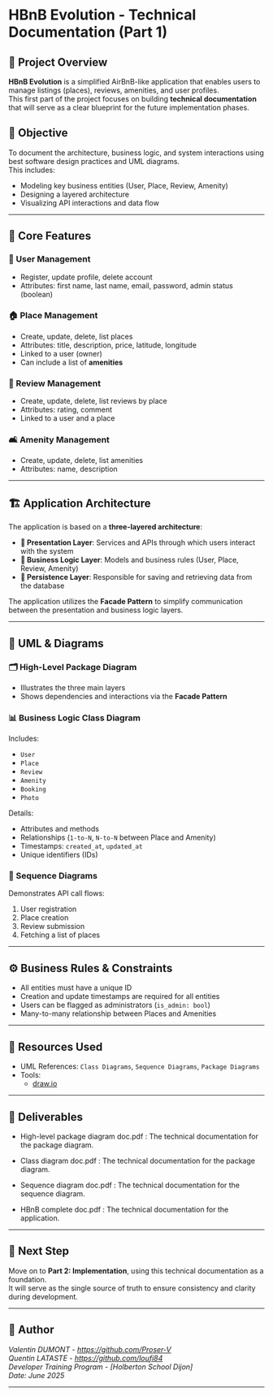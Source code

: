 # HBnB Evolution - Technical Documentation (Part 1)

## 📘 Project Overview

**HBnB Evolution** is a simplified AirBnB-like application that enables users to manage listings (places), reviews, amenities, and user profiles.  
This first part of the project focuses on building **technical documentation** that will serve as a clear blueprint for the future implementation phases.

## 🎯 Objective

To document the architecture, business logic, and system interactions using best software design practices and UML diagrams.  
This includes:
- Modeling key business entities (User, Place, Review, Amenity)
- Designing a layered architecture
- Visualizing API interactions and data flow

---

## 🧩 Core Features

### 👤 User Management
- Register, update profile, delete account
- Attributes: first name, last name, email, password, admin status (boolean)

### 🏠 Place Management
- Create, update, delete, list places
- Attributes: title, description, price, latitude, longitude
- Linked to a user (owner)
- Can include a list of **amenities**

### 📝 Review Management
- Create, update, delete, list reviews by place
- Attributes: rating, comment
- Linked to a user and a place

### 🛋️ Amenity Management
- Create, update, delete, list amenities
- Attributes: name, description

---

## 🏗️ Application Architecture

The application is based on a **three-layered architecture**:

- **🎨 Presentation Layer**: Services and APIs through which users interact with the system
- **🧠 Business Logic Layer**: Models and business rules (User, Place, Review, Amenity)
- **💾 Persistence Layer**: Responsible for saving and retrieving data from the database

The application utilizes the **Facade Pattern** to simplify communication between the presentation and business logic layers.

---

## 📐 UML & Diagrams

### 🗂️ High-Level Package Diagram

- Illustrates the three main layers
- Shows dependencies and interactions via the **Facade Pattern**

### 📊 Business Logic Class Diagram

Includes:
- `User`
- `Place`
- `Review`
- `Amenity`
- `Booking`
- `Photo`


Details:
- Attributes and methods
- Relationships (`1-to-N`, `N-to-N` between Place and Amenity)
- Timestamps: `created_at`, `updated_at`
- Unique identifiers (IDs)

### 🔁 Sequence Diagrams

Demonstrates API call flows:
1. User registration
2. Place creation
3. Review submission
4. Fetching a list of places


---

## ⚙️ Business Rules & Constraints

- All entities must have a unique ID
- Creation and update timestamps are required for all entities
- Users can be flagged as administrators (`is_admin: bool`)
- Many-to-many relationship between Places and Amenities

---

## 🧰 Resources Used

- UML References: `Class Diagrams`, `Sequence Diagrams`, `Package Diagrams`
- Tools:
    - [draw.io](https://draw.io)

---

## 📎 Deliverables

- High-level package diagram doc.pdf : The technical documentation for the package diagram.

- Class diagram doc.pdf : The technical documentation for the package diagram.

- Sequence diagram doc.pdf : The technical documentation for the sequence diagram.

- HBnB complete doc.pdf : The technical documentation for the application.

---

## 🚀 Next Step

Move on to **Part 2: Implementation**, using this technical documentation as a foundation.  
It will serve as the single source of truth to ensure consistency and clarity during development.

---

## 👤 Author

*Valentin DUMONT - https://github.com/Proser-V*  
*Quentin LATASTE - https://github.com/loufi84*  
*Developer Training Program - [Holberton School Dijon]*  
*Date: June 2025*

---
